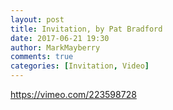 ```yaml
---
layout: post
title: Invitation, by Pat Bradford
date: 2017-06-21 19:30
author: MarkMayberry
comments: true
categories: [Invitation, Video]
---
```

https://vimeo.com/223598728
